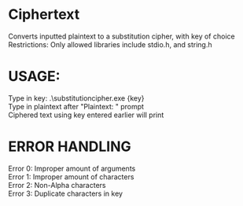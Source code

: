 # Ciphertext
 Converts inputted plaintext to a substitution cipher, with key of choice <br>
 Restrictions: Only allowed libraries include stdio.h, and string.h <br>

# USAGE: 
 Type in key: .\substitutioncipher.exe {key} <br>
 Type in plaintext after "Plaintext: " prompt <br>
 Ciphered text using key entered earlier will print <br>

 # ERROR HANDLING
 Error 0: Improper amount of arguments <br>
 Error 1: Improper amount of characters <br>
 Error 2: Non-Alpha characters <br>
 Error 3: Duplicate characters in key <br>
